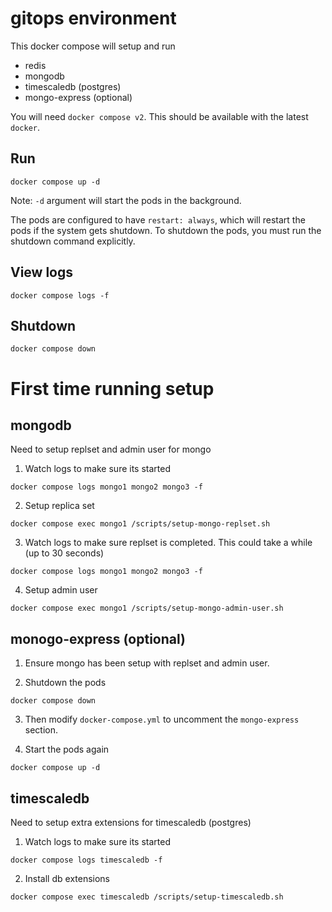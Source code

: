 # gitops environment

This docker compose will setup and run
- redis
- mongodb
- timescaledb (postgres)
- mongo-express (optional)

You will need `docker compose v2`. This should be available with the latest `docker`.

## Run

```
docker compose up -d
```

Note: `-d` argument will start the pods in the background.

The pods are configured to have `restart: always`, which will restart the pods if the system gets shutdown.
To shutdown the pods, you must run the shutdown command explicitly.

## View logs
```
docker compose logs -f
```

## Shutdown

```
docker compose down
```

# First time running setup

## mongodb

Need to setup replset and admin user for mongo

1. Watch logs to make sure its started
```
docker compose logs mongo1 mongo2 mongo3 -f
```

2. Setup replica set
```
docker compose exec mongo1 /scripts/setup-mongo-replset.sh
```

3. Watch logs to make sure replset is completed. This could take a while (up to 30 seconds)
```
docker compose logs mongo1 mongo2 mongo3 -f
```

4. Setup admin user
```
docker compose exec mongo1 /scripts/setup-mongo-admin-user.sh
```

## monogo-express (optional)

1. Ensure mongo has been setup with replset and admin user.

2. Shutdown the pods

```
docker compose down
```

3. Then modify `docker-compose.yml` to uncomment the `mongo-express` section.

4. Start the pods again

```
docker compose up -d
```

## timescaledb

Need to setup extra extensions for timescaledb (postgres)

1. Watch logs to make sure its started
```
docker compose logs timescaledb -f
```

2. Install db extensions
```
docker compose exec timescaledb /scripts/setup-timescaledb.sh
```

